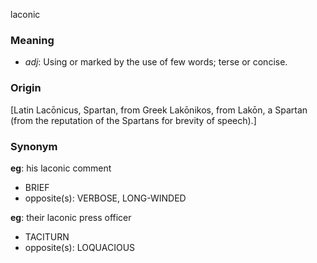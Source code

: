 laconic
### Meaning
+ _adj_: Using or marked by the use of few words; terse or concise.

### Origin

[Latin Lacōnicus, Spartan, from Greek Lakōnikos, from Lakōn, a Spartan (from the reputation of the Spartans for brevity of speech).]

### Synonym

__eg__: his laconic comment

+ BRIEF
+ opposite(s): VERBOSE, LONG-WINDED

__eg__: their laconic press officer

+ TACITURN
+ opposite(s): LOQUACIOUS


